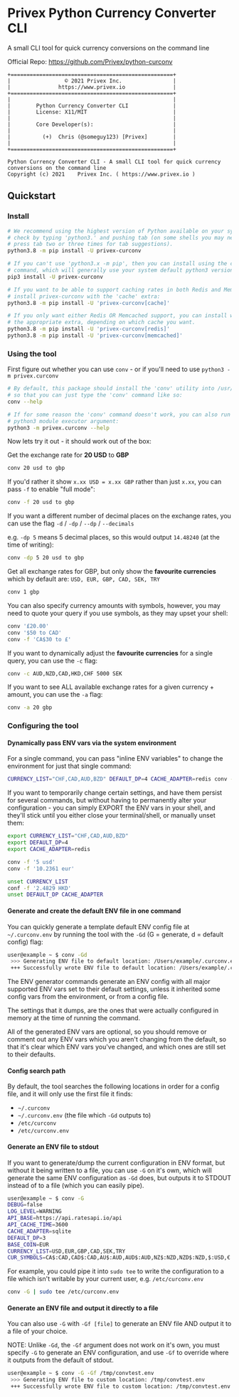 # Privex Python Currency Converter CLI

A small CLI tool for quick currency conversions on the command line

Official Repo: https://github.com/Privex/python-curconv

```
+===================================================+
|                 © 2021 Privex Inc.                |
|               https://www.privex.io               |
+===================================================+
|                                                   |
|        Python Currency Converter CLI              |
|        License: X11/MIT                           |
|                                                   |
|        Core Developer(s):                         |
|                                                   |
|          (+)  Chris (@someguy123) [Privex]        |
|                                                   |
+===================================================+

Python Currency Converter CLI - A small CLI tool for quick currency conversions on the command line
Copyright (c) 2021    Privex Inc. ( https://www.privex.io )
```

## Quickstart

### Install

```sh
# We recommend using the highest version of Python available on your system,
# check by typing 'python3.' and pushing tab (on some shells you may need to 
# press tab two or three times for tab suggestions).
python3.8 -m pip install -U privex-curconv

# If you can't use 'python3.x -m pip', then you can install using the classic 'pip3'
# command, which will generally use your system default python3 version.
pip3 install -U privex-curconv

# If you want to be able to support caching rates in both Redis and Memcached,
# install privex-curconv with the 'cache' extra:
python3.8 -m pip install -U 'privex-curconv[cache]'

# If you only want either Redis OR Memcached support, you can install with
# the appropriate extra, depending on which cache you want.
python3.8 -m pip install -U 'privex-curconv[redis]'
python3.8 -m pip install -U 'privex-curconv[memcached]'
```

### Using the tool

First figure out whether you can use `conv` - or if you'll need to use `python3 -m privex.curconv`

```sh
# By default, this package should install the 'conv' utility into /usr/local/bin, or ~/.local/bin
# so that you can just type the 'conv' command like so:
conv --help

# If for some reason the 'conv' command doesn't work, you can also run the CLI tool using the
# python3 module executor argument:
python3 -m privex.curconv --help
```

Now lets try it out - it should work out of the box:

Get the exchange rate for **20 USD** to **GBP**

```sh
conv 20 usd to gbp
```

If you'd rather it show `x.xx USD = x.xx GBP` rather than just `x.xx`, you can pass `-f` to enable "full mode":

```sh
conv -f 20 usd to gbp
```

If you want a different number of decimal places on the exchange rates, you can use the flag `-d` / `-dp` / `--dp` / `--decimals`

e.g. `-dp 5` means 5 decimal places, so this would output `14.48240` (at the time of writing):

```sh
conv -dp 5 20 usd to gbp
```

Get all exchange rates for GBP, but only show the **favourite currencies** which by default are: `USD, EUR, GBP, CAD, SEK, TRY`

```sh
conv 1 gbp
```

You can also specify currency amounts with symbols, however, you may need to quote your query if you use symbols, as they may upset your shell:

```sh
conv '£20.00'
conv '$50 to CAD'
conv -f 'CA$30 to £'
```

If you want to dynamically adjust the **favourite currencies** for a single query, you can use the `-c` flag:

```sh
conv -c AUD,NZD,CAD,HKD,CHF 5000 SEK
```

If you want to see ALL available exchange rates for a given currency + amount, you can use the `-a` flag:

```sh
conv -a 20 gbp
```

### Configuring the tool

#### Dynamically pass ENV vars via the system environment

For a single command, you can pass "inline ENV variables" to change the environment for just that
single command:

```sh
CURRENCY_LIST="CHF,CAD,AUD,BZD" DEFAULT_DP=4 CACHE_ADAPTER=redis conv -f '5 usd'
```

If you want to temporarily change certain settings, and have them persist for several commands, but
without having to permanently alter your configuration - you can simply EXPORT the ENV vars in your shell,
and they'll stick until you either close your terminal/shell, or manually unset them:

```sh
export CURRENCY_LIST="CHF,CAD,AUD,BZD"
export DEFAULT_DP=4
export CACHE_ADAPTER=redis

conv -f '5 usd'
conv -f '10.2361 eur'

unset CURRENCY_LIST
conf -f '2.4829 HKD'
unset DEFAULT_DP CACHE_ADAPTER
```

#### Generate and create the default ENV file in one command

You can quickly generate a template default ENV config file at `~/.curconv.env` by running
the tool with the `-Gd` (G = generate, d = default config) flag:

```sh
user@example ~ $ conv -Gd
 >>> Generating ENV file to default location: /Users/example/.curconv.env
 +++ Successfully wrote ENV file to default location: /Users/example/.curconv.env
```

The ENV generator commands generate an ENV config with all major supported ENV vars set to their
default settings, unless it inherited some config vars from the environment, or from a config file.

The settings that it dumps, are the ones that were actually configured in memory at the time of
running the command.

All of the generated ENV vars are optional, so you should remove or comment out any ENV vars which
you aren't changing from the default, so that it's clear which ENV vars you've changed, and which ones
are still set to their defaults.

#### Config search path

By default, the tool searches the following locations in order for a config file, and it will
only use the first file it finds:

- `~/.curconv`
- `~/.curconv.env` (the file which `-Gd` outputs to)
- `/etc/curconv`
- `/etc/curconv.env`

#### Generate an ENV file to stdout

If you want to generate/dump the current configuration in ENV format, but without it being written
to a file, you can use `-G` on it's own, which will generate the same ENV configuration as `-Gd` does,
but outputs it to STDOUT instead of to a file (which you can easily pipe).

```sh
user@example ~ $ conv -G
DEBUG=false
LOG_LEVEL=WARNING
API_BASE=https://api.ratesapi.io/api
API_CACHE_TIME=3600
CACHE_ADAPTER=sqlite
DEFAULT_DP=3
BASE_COIN=EUR
CURRENCY_LIST=USD,EUR,GBP,CAD,SEK,TRY
CUR_SYMBOLS=CA$:CAD,CAD$:CAD,AU$:AUD,AUD$:AUD,NZ$:NZD,NZD$:NZD,$:USD,€:EUR,£:GBP,kr:SEK
```

For example, you could pipe it into `sudo tee` to write the configuration to a file which isn't
writable by your current user, e.g. `/etc/curconv.env`

```sh
conv -G | sudo tee /etc/curconv.env
```

#### Generate an ENV file and output it directly to a file

You can also use `-G` with `-Gf [file]` to generate an ENV file AND output it to a file of your choice.

NOTE: Unlike `-Gd`, the `-Gf` argument does not work on it's own, you must specify `-G` to generate an ENV
configuration, and use `-Gf` to override where it outputs from the default of stdout.

```sh
user@example ~ $ conv -G -Gf /tmp/convtest.env
 >>> Generating ENV file to custom location: /tmp/convtest.env
 +++ Successfully wrote ENV file to custom location: /tmp/convtest.env
```




